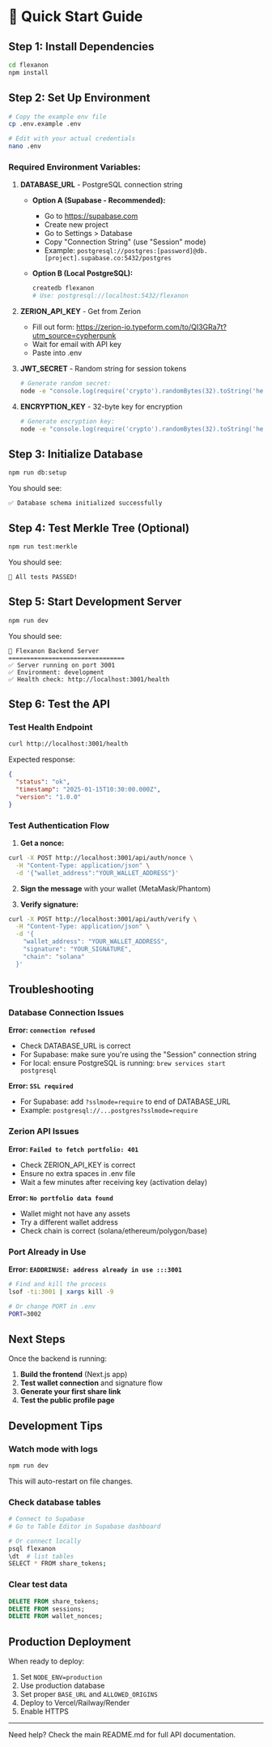 # 🚀 Quick Start Guide

## Step 1: Install Dependencies

```bash
cd flexanon
npm install
```

## Step 2: Set Up Environment

```bash
# Copy the example env file
cp .env.example .env

# Edit with your actual credentials
nano .env
```

### Required Environment Variables:

1. **DATABASE_URL** - PostgreSQL connection string
   - **Option A (Supabase - Recommended):**
     - Go to https://supabase.com
     - Create new project
     - Go to Settings > Database
     - Copy "Connection String" (use "Session" mode)
     - Example: `postgresql://postgres:[password]@db.[project].supabase.co:5432/postgres`
   
   - **Option B (Local PostgreSQL):**
     ```bash
     createdb flexanon
     # Use: postgresql://localhost:5432/flexanon
     ```

2. **ZERION_API_KEY** - Get from Zerion
   - Fill out form: https://zerion-io.typeform.com/to/QI3GRa7t?utm_source=cypherpunk
   - Wait for email with API key
   - Paste into .env

3. **JWT_SECRET** - Random string for session tokens
   ```bash
   # Generate random secret:
   node -e "console.log(require('crypto').randomBytes(32).toString('hex'))"
   ```

4. **ENCRYPTION_KEY** - 32-byte key for encryption
   ```bash
   # Generate encryption key:
   node -e "console.log(require('crypto').randomBytes(32).toString('hex'))"
   ```

## Step 3: Initialize Database

```bash
npm run db:setup
```

You should see:
```
✅ Database schema initialized successfully
```

## Step 4: Test Merkle Tree (Optional)

```bash
npm run test:merkle
```

You should see:
```
🎉 All tests PASSED!
```

## Step 5: Start Development Server

```bash
npm run dev
```

You should see:
```
🚀 Flexanon Backend Server
================================
✅ Server running on port 3001
✅ Environment: development
✅ Health check: http://localhost:3001/health
```

## Step 6: Test the API

### Test Health Endpoint
```bash
curl http://localhost:3001/health
```

Expected response:
```json
{
  "status": "ok",
  "timestamp": "2025-01-15T10:30:00.000Z",
  "version": "1.0.0"
}
```

### Test Authentication Flow

1. **Get a nonce:**
```bash
curl -X POST http://localhost:3001/api/auth/nonce \
  -H "Content-Type: application/json" \
  -d '{"wallet_address":"YOUR_WALLET_ADDRESS"}'
```

2. **Sign the message** with your wallet (MetaMask/Phantom)

3. **Verify signature:**
```bash
curl -X POST http://localhost:3001/api/auth/verify \
  -H "Content-Type: application/json" \
  -d '{
    "wallet_address": "YOUR_WALLET_ADDRESS",
    "signature": "YOUR_SIGNATURE",
    "chain": "solana"
  }'
```

## Troubleshooting

### Database Connection Issues

**Error: `connection refused`**
- Check DATABASE_URL is correct
- For Supabase: make sure you're using the "Session" connection string
- For local: ensure PostgreSQL is running: `brew services start postgresql`

**Error: `SSL required`**
- For Supabase: add `?sslmode=require` to end of DATABASE_URL
- Example: `postgresql://...postgres?sslmode=require`

### Zerion API Issues

**Error: `Failed to fetch portfolio: 401`**
- Check ZERION_API_KEY is correct
- Ensure no extra spaces in .env file
- Wait a few minutes after receiving key (activation delay)

**Error: `No portfolio data found`**
- Wallet might not have any assets
- Try a different wallet address
- Check chain is correct (solana/ethereum/polygon/base)

### Port Already in Use

**Error: `EADDRINUSE: address already in use :::3001`**
```bash
# Find and kill the process
lsof -ti:3001 | xargs kill -9

# Or change PORT in .env
PORT=3002
```

## Next Steps

Once the backend is running:

1. **Build the frontend** (Next.js app)
2. **Test wallet connection** and signature flow
3. **Generate your first share link**
4. **Test the public profile page**

## Development Tips

### Watch mode with logs
```bash
npm run dev
```
This will auto-restart on file changes.

### Check database tables
```bash
# Connect to Supabase
# Go to Table Editor in Supabase dashboard

# Or connect locally
psql flexanon
\dt  # list tables
SELECT * FROM share_tokens;
```

### Clear test data
```sql
DELETE FROM share_tokens;
DELETE FROM sessions;
DELETE FROM wallet_nonces;
```

## Production Deployment

When ready to deploy:

1. Set `NODE_ENV=production`
2. Use production database
3. Set proper `BASE_URL` and `ALLOWED_ORIGINS`
4. Deploy to Vercel/Railway/Render
5. Enable HTTPS

---

Need help? Check the main README.md for full API documentation.
